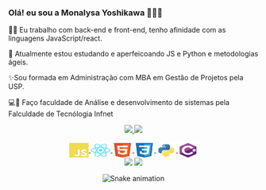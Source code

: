 ### Olá! eu sou a Monalysa Yoshikawa 👋👩‍💻


🐱‍💻 Eu trabalho com back-end e front-end, tenho afinidade com as linguagens JavaScript/react. 

🌱 Atualmente estou estudando e aperfeicoando JS e Python e metodologias ágeis. 

✨Sou formada em Administração com MBA em Gestão de Projetos pela USP.

💻📖 Faço faculdade de Análise e desenvolvimento de sistemas pela Falculdade de Tecnólogia Infnet



<div align="center">
  <a href="https://github.com/LysaKYoshikawa">
  <img height="180em" src="https://github-readme-stats.vercel.app/api?username=LysaKYoshikawa&show_icons=true&theme=dark&include_all_commits=true&count_private=true"/>
  <img height="180em" src="https://github-readme-stats.vercel.app/api/top-langs/?username=LysaKYoshikawa&layout=compact&langs_count=7&theme=dark"/>
</div>
<div align="center" style="display: inline_block"><br>
  <img align="center" alt="Lysa-Js" height="30" width="40" src="https://raw.githubusercontent.com/devicons/devicon/master/icons/javascript/javascript-plain.svg">
  <img align="center" alt="Lysa-React" height="30" width="40" src="https://raw.githubusercontent.com/devicons/devicon/master/icons/react/react-original.svg">
  <img align="center" alt="Lysa-HTML" height="30" width="40" src="https://raw.githubusercontent.com/devicons/devicon/master/icons/html5/html5-original.svg">
  <img align="center" alt="Lysa-CSS" height="30" width="40" src="https://raw.githubusercontent.com/devicons/devicon/master/icons/css3/css3-original.svg">
  <img align="center" alt="Lysa-Python" height="30" width="40" src="https://raw.githubusercontent.com/devicons/devicon/master/icons/python/python-original.svg">
  <img align="center" alt="Lysa-Csharp" height="30" width="40" src="https://raw.githubusercontent.com/devicons/devicon/master/icons/csharp/csharp-original.svg">
  
</div>

<div align="center">
  <a href = "mailto:monalysaklauck@gmail.com"><img src="https://img.shields.io/badge/-Gmail-%23333?style=for-the-badge&logo=gmail&logoColor=white" target="_blank"></a>
  <a href="https://www.linkedin.com/in/monalysa-yoshikawa/" target="_blank"><img src="https://img.shields.io/badge/-LinkedIn-%230077B5?style=for-the-badge&logo=linkedin&logoColor=white" target="_blank"></a> 
  
  ![Snake animation](https://github.com/LysaKYoshikawa/lysakyoshikawa/blob/output/github-contribution-grid-snake.svg)
  
</div>

